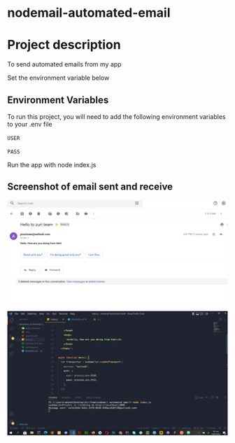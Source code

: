 # nodemail-automated-email

# Project description

To send automated emails from my app

Set the environment variable below

## Environment Variables

To run this project, you will need to add the following environment variables to your .env file

`USER`

`PASS`

Run the app with node index.js

## Screenshot of email sent and receive

![Email Screenshot](./emailshot.JPG)

![Vscode Screenshot](./vscodescreen.JPG)
